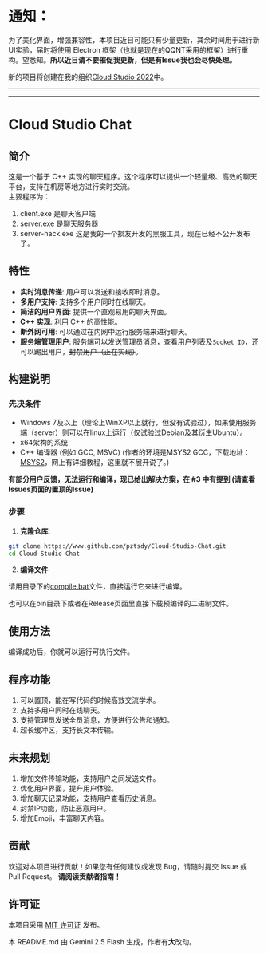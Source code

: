 # 通知：
为了美化界面，增强兼容性，本项目近日可能只有少量更新，其余时间用于进行新UI实验，届时将使用 Electron 框架（也就是现在的QQNT采用的框架）进行重构。望悉知。**所以近日请不要催促我更新，但是有Issue我也会尽快处理。**

新的项目将创建在我的组织[Cloud Studio 2022](https://www.github.com/orgs/Cloud-Studio-2022)中。

---
---
# Cloud Studio Chat

## 简介

这是一个基于 C++ 实现的聊天程序。这个程序可以提供一个轻量级、高效的聊天平台，支持在机房等地方进行实时交流。\
主要程序为：
1. client.exe       是聊天客户端
2. server.exe       是聊天服务器
3. server-hack.exe  这是我的一个损友开发的黑服工具，现在已经不公开发布了。

## 特性

-   **实时消息传递**: 用户可以发送和接收即时消息。
-   **多用户支持**: 支持多个用户同时在线聊天。
-   **简洁的用户界面**: 提供一个直观易用的聊天界面。
-   **C++ 实现**: 利用 C++ 的高性能。
-   **断外网可用**: 可以通过在内网中运行服务端来进行聊天。
-   **服务端管理用户**: 服务端可以发送管理员消息，查看用户列表及`Socket ID`，还可以踢出用户，~~封禁用户（正在实现）~~。

## 构建说明

### 先决条件
- Windows 7及以上（理论上WinXP以上就行，但没有试验过），如果使用服务端（server）则可以在linux上运行（仅试验过Debian及其衍生Ubuntu）。
- x64架构的系统
- C++ 编译器 (例如 GCC, MSVC) (作者的环境是MSYS2 GCC，下载地址：[MSYS2](https://msys2.org)，网上有详细教程，这里就不展开说了。)

**有部分用户反馈，无法运行和编译，现已给出解决方案，在 #3 中有提到 (请查看Issues页面的置顶的Issue)**

### 步骤

1.  **克隆仓库**:
```bash
git clone https://www.github.com/pztsdy/Cloud-Studio-Chat.git
cd Cloud-Studio-Chat
```
2.  **编译文件**

请用目录下的[compile.bat](compile.bat)文件，直接运行它来进行编译。

也可以在bin目录下或者在Release页面里直接下载预编译的二进制文件。

## 使用方法

编译成功后，你就可以运行可执行文件。

## 程序功能

1. 可以置顶，能在写代码的时候高效交流学术。
2. 支持多用户同时在线聊天。
3. 支持管理员发送全员消息，方便进行公告和通知。
4. 超长缓冲区，支持长文本传输。

## 未来规划

1. 增加文件传输功能，支持用户之间发送文件。
2. 优化用户界面，提升用户体验。
3. 增加聊天记录功能，支持用户查看历史消息。
4. 封禁IP功能，防止恶意用户。
5. 增加Emoji，丰富聊天内容。

## 贡献

欢迎对本项目进行贡献！如果您有任何建议或发现 Bug，请随时提交 Issue 或 Pull Request。
**请阅读贡献者指南！**

## 许可证

本项目采用 [MIT 许可证](LICENSE) 发布。

本 README.md 由 Gemini 2.5 Flash 生成，作者有**大**改动。
